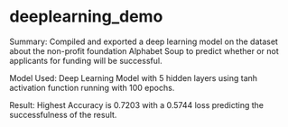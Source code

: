 # deeplearning_demo

Summary: Compiled and exported a deep learning model on the dataset about the non-profit foundation Alphabet Soup to  predict whether or not applicants for funding will be successful.

Model Used: Deep Learning Model with 5 hidden layers using tanh activation function running with 100 epochs.

Result: Highest Accuracy is 0.7203 with a 0.5744 loss predicting the successfulness of the result.
